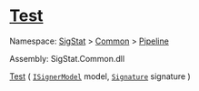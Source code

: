 # [Test](./IClassifier-100663477.md)

Namespace: [SigStat]() > [Common](./../../README.md) > [Pipeline](./../README.md)

Assembly: SigStat.Common.dll

[Test](./IClassifier-100663477.md) ( [`ISignerModel`](./../ISignerModel.md) model, [`Signature`](./../../Signature.md) signature )	
